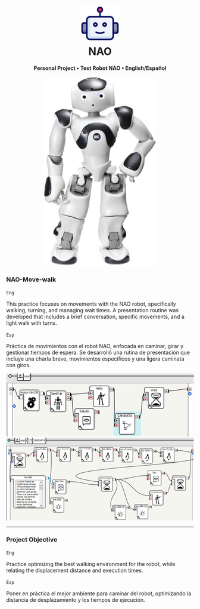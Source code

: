 <h1 align="center">
  <img src="https://github.com/sebastianAnger/NAO-Headtouch-test/blob/main/src/robot.png" width="100" height="100"> <br />
  <b>NAO</b>
</h1>
<p align="center">
<b>Personal Project • Test Robot NAO • English/Español</b> <br />
</p>

<p align="center">
<img width='300px' src="src/NAO-V623.png">
</p>

### NAO-Move-walk
`Eng`

This practice focuses on movements with the NAO robot, specifically walking, turning, and managing wait times. A presentation routine was developed that includes a brief conversation, specific movements, and a light walk with turns.

`Esp`

Práctica de movimientos con el robot NAO, enfocada en caminar, girar y gestionar tiempos de espera. Se desarrolló una rutina de presentación que incluye una charla breve, movimientos específicos y una ligera caminata con giros.

<p align="center">
<img width='700px' src="src/NAOWALK01.png">
<img width='700px' src="src/NAOWALK02.png">
</p>

________________________________________
### Project Objective
`Eng`

Practice optimizing the best walking environment for the robot, while relating the displacement distance and execution times.

`Esp`

Poner en práctica el mejor ambiente para caminar del robot, optimizando la distancia de desplazamiento y los tiempos de ejecución.
